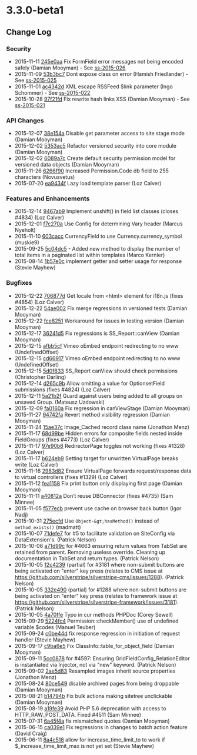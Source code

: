 # 3.3.0-beta1

<!--- Changes below this line will be automatically regenerated -->

## Change Log

### Security

 * 2015-11-11 [245e0aa](https://github.com/silverstripe/silverstripe-framework/commit/245e0aae2f5f3eb0acba1d198ad8e196bb224462) Fix FormField error messages not being encoded safely (Damian Mooyman) - See [ss-2015-026](http://www.silverstripe.org/download/security-releases/ss-2015-026)
 * 2015-11-09 [53b3bc7](https://github.com/silverstripe/silverstripe-framework/commit/53b3bc707bcccb8f5e5060f85ab1398a0975bba2) Dont expose class on error (Hamish Friedlander) - See [ss-2015-025](http://www.silverstripe.org/download/security-releases/ss-2015-025)
 * 2015-11-01 [ac4342d](https://github.com/silverstripe/silverstripe-framework/commit/ac4342d81d19201bd8d3814f168240db1ac565fe) XML escape RSSFeed $link parameter (Ingo Schommer) - See [ss-2015-022](http://www.silverstripe.org/download/security-releases/ss-2015-022)
 * 2015-10-28 [97f21fd](https://github.com/silverstripe/silverstripe-framework/commit/97f21fddb3c565052f19ee3b35366f48e1e9a36f) Fix rewrite hash links XSS (Damian Mooyman) - See [ss-2015-021](http://www.silverstripe.org/download/security-releases/ss-2015-021)

### API Changes

 * 2015-12-07 [38e154a](https://github.com/silverstripe/silverstripe-framework/commit/38e154af0aae89a36f4d3906612ea4bbbf726177) Disable get parameter access to site stage mode (Damian Mooyman)
 * 2015-12-02 [5353ac5](https://github.com/silverstripe/silverstripe-cms/commit/5353ac5315703240540c9cde0f5c8eeb5571bc19) Refactor versioned security into core module (Damian Mooyman)
 * 2015-12-02 [6089a7c](https://github.com/silverstripe/silverstripe-framework/commit/6089a7c5bd25d6591deb154f1a34908fa91ac198) Create default security permission model for versioned data objects (Damian Mooyman)
 * 2015-11-26 [6266f90](https://github.com/silverstripe/silverstripe-framework/commit/6266f909e0c098652582af44ea64f031ea9cdcea) Increased Permission.Code db field to 255 characters (Novusvetus)
 * 2015-07-20 [ea9434f](https://github.com/silverstripe/silverstripe-framework/commit/ea9434ffeba8d5fbb1dfe38d76f3fed403a9886e) Lazy load template parser (Loz Calver)

### Features and Enhancements

 * 2015-12-14 [9467ab9](https://github.com/silverstripe/silverstripe-framework/commit/9467ab9a7e717cece3cee1693b16a055b58526ef) Implement unshift() in field list classes (closes #4834) (Loz Calver)
 * 2015-12-01 [f7c270a](https://github.com/silverstripe/silverstripe-framework/commit/f7c270a3bad984910fa84f552dfa8b99324afb16) Use Config for determining Vary header (Marcus Nyeholt)
 * 2015-11-10 [603cacc](https://github.com/silverstripe/silverstripe-framework/commit/603caccb90006b3a0592b129687659571112b9a8) CurrencyField to use Currency.currency_symbol (muskie9)
 * 2015-09-25 [5c04dc5](https://github.com/silverstripe/silverstripe-framework/commit/5c04dc5d673aa11249310bcb6e382db4ee2bff7f) - Added new method to display the number of total items in a paginated list within templates (Marco Kernler)
 * 2015-08-14 [1b57e0c](https://github.com/silverstripe/silverstripe-framework/commit/1b57e0ca5bdb5d80d6f78686669441ad8b2c9420) implement getter and setter usage for response (Stevie Mayhew)

### Bugfixes

 * 2015-12-22 [706877d](https://github.com/silverstripe/silverstripe-framework/commit/706877d72e6d64fd1093aa538cebad2311cbeca9) Get locale from &lt;html&gt; element for i18n.js (fixes #4854) (Loz Calver)
 * 2015-12-22 [54ae002](https://github.com/silverstripe/silverstripe-cms/commit/54ae002d193d7677ff7a99527b37cbb6faa09343) FIx merge regressions in versioned tests (Damian Mooyman)
 * 2015-12-22 [fce8251](https://github.com/silverstripe/silverstripe-framework/commit/fce82519bd6fcc313677b3687852ce15a3d5d202) Workaround for issues in testing version (Damian Mooyman)
 * 2015-12-17 [36241d5](https://github.com/silverstripe-labs/silverstripe-reports/commit/36241d52a08ebce841f50fff91f3e4f4ac591be4) Fix regressions is SS_Report::canView (Damian Mooyman)
 * 2015-12-15 [afbb5cf](https://github.com/silverstripe/silverstripe-framework/commit/afbb5cfed4d29aea5868f0f12cd735dc5abe10d3) Vimeo oEmbed endpoint redirecting to no www (UndefinedOffset)
 * 2015-12-15 [cd66917](https://github.com/silverstripe/silverstripe-framework/commit/cd66917a867275f3baf4c07efe2513db1ac92822) Vimeo oEmbed endpoint redirecting to no www (UndefinedOffset)
 * 2015-12-15 [5d0f833](https://github.com/silverstripe-labs/silverstripe-reports/commit/5d0f833a397a2ce937e25b6a7c0350fdabdac63c) SS_Report canView should check permissions (Christopher Darling)
 * 2015-12-14 [d265c9b](https://github.com/silverstripe/silverstripe-framework/commit/d265c9b733ddac27d6df286ce000b09e1c69b986) Allow omitting a value for OptionsetField submissions (fixes #4824) (Loz Calver)
 * 2015-12-11 [5a21b2f](https://github.com/silverstripe/silverstripe-framework/commit/5a21b2fb15ed9c675594f0f990765bd4f97155c7) Guard against users being added to all groups on unsaved Group. (Mateusz Uzdowski)
 * 2015-12-09 [fa0160a](https://github.com/silverstripe/silverstripe-framework/commit/fa0160a874c536528d8300e034a7aa8bb6e23989) Fix regression in canViewStage (Damian Mooyman)
 * 2015-11-27 [94742fa](https://github.com/silverstripe/silverstripe-framework/commit/94742fa3e2efad8f77f4acd1f9d06bf74916c5e6) Revert method visibility regression (Damian Mooyman)
 * 2015-11-24 [15ae37c](https://github.com/silverstripe/silverstripe-framework/commit/15ae37cf0351b654b5115183ab5a991c316e17e0) Image_Cached record class name (Jonathon Menz)
 * 2015-11-17 [68d99be](https://github.com/silverstripe/silverstripe-framework/commit/68d99be24b63a933f041cd80a248a7b7fa8d588c) Hidden errors for composite fields nested inside FieldGroups (fixes #4773) (Loz Calver)
 * 2015-11-17 [97e90b8](https://github.com/silverstripe/silverstripe-cms/commit/97e90b8ebd8078bb60ecea66bdd3761380f93a61) RedirectorPage toggles not working (fixes #1328) (Loz Calver)
 * 2015-11-17 [b624eb9](https://github.com/silverstripe/silverstripe-cms/commit/b624eb98f1d1ff36811a3294ad29b31a50683d60) Setting target for unwritten VirtualPage breaks write (Loz Calver)
 * 2015-11-16 [2983d82](https://github.com/silverstripe/silverstripe-cms/commit/2983d823d1eef293ef11aac9e01336e23ed52b59) Ensure VirtualPage forwards request/response data to virtual controllers (fixes #1329) (Loz Calver)
 * 2015-11-12 [fea1158](https://github.com/silverstripe/silverstripe-framework/commit/fea1158d193ed4d037df94101e3b3f2d24a6ce49) Fix print button only displaying first page (Damian Mooyman)
 * 2015-11-11 [a40812a](https://github.com/silverstripe/silverstripe-framework/commit/a40812ac3320d27f243ef0ed54aa003fc53720b6) Don’t reuse DBConnector (fixes #4735) (Sam Minnee)
 * 2015-11-05 [f577ecb](https://github.com/silverstripe/silverstripe-framework/commit/f577ecb81149d0d09dc846204f17b2153a244b5a) prevent use cache on browser back button (Igor Nadj)
 * 2015-10-31 [275ecfd](https://github.com/silverstripe/silverstripe-framework/commit/275ecfd8a95d4f7a025bb5025bb8d729a0e9eb70) Use `Object-&gt;hasMethod()` instead of `method_exists()` (madmatt)
 * 2015-10-07 [71defe7](https://github.com/silverstripe/silverstripe-siteconfig/commit/71defe79b3e4fe7343f892ddf3aa8654725202c4) for #5 to facilitate validation on SiteConfig via DataExtension's. (Patrick Nelson)
 * 2015-10-06 [a71d99c](https://github.com/silverstripe/silverstripe-framework/commit/a71d99cf8445a906ccd9b13242d36ae1e6a75d74) for #4663 ensuring return values from TabSet are retained from parent. Removing useless override. Cleaning up documentation in TabSet and return types. (Patrick Nelson)
 * 2015-10-05 [12c4239](https://github.com/silverstripe/silverstripe-framework/commit/12c423909f721c6f5223007ad5e7ba6c162d63a4) (partial) for #3181 where non-submit buttons are being activated on "enter" key press (relates to CMS issue at https://github.com/silverstripe/silverstripe-cms/issues/1288). (Patrick Nelson)
 * 2015-10-05 [332e490](https://github.com/silverstripe/silverstripe-cms/commit/332e4901478bf76705c7175e4af10b91d4c3b30f) (partial) for #1288 where non-submit buttons are being activated on "enter" key press (relates to framework issue at https://github.com/silverstripe/silverstripe-framework/issues/3181). (Patrick Nelson)
 * 2015-10-05 [4a70ffe](https://github.com/silverstripe/silverstripe-framework/commit/4a70ffea0687c8c83b6210856e4c10f5aff0a883) Typo in cur methods PHPDoc (Corey Sewell)
 * 2015-09-29 [5224fc4](https://github.com/silverstripe/silverstripe-framework/commit/5224fc460c6155c4f2253f42d88729b8f31066f6) Permission::checkMember() use of undefined variable $codes (Manuel Teuber)
 * 2015-09-24 [c0be44d](https://github.com/silverstripe/silverstripe-framework/commit/c0be44d238c45853503fe1550fba0460a9a0f05c) fix response regression in initiation of request handler (Stevie Mayhew)
 * 2015-09-17 [c9ba6e5](https://github.com/silverstripe/silverstripe-framework/commit/c9ba6e5d0064bfb09ebdb9e5f7054f8c3179f99a) Fix ClassInfo::table_for_object_field (Damian Mooyman)
 * 2015-09-11 [5cc0878](https://github.com/silverstripe/silverstripe-framework/commit/5cc0878dc1feead47ead82c8f2beca02eefa102b) for #4597: Ensuring GridFieldConfig_RelationEditor is instantiated via Injector, not via "new" keyword. (Patrick Nelson)
 * 2015-09-02 [2ae5d83](https://github.com/silverstripe/silverstripe-framework/commit/2ae5d83f08b994458aa93625e4ec7cb7f258bbae) Resampled images inherit source properties (Jonathon Menz)
 * 2015-08-24 [80ce549](https://github.com/silverstripe/silverstripe-framework/commit/80ce5498d84088f8992de3f979071456e7d71746) disable archived pages from being droppable (Damian Mooyman)
 * 2015-08-21 [b14794b](https://github.com/silverstripe/silverstripe-framework/commit/b14794b780b30d5a6d39df9ed080135ff25045a8) Fix bulk actions making sitetree unclickable (Damian Mooyman)
 * 2015-08-19 [a19fe39](https://github.com/silverstripe/silverstripe-framework/commit/a19fe39301f8a6a2e80e9a9d294c425b8699dc0c) Avoid PHP 5.6 deprecation with access to HTTP_RAW_POST_DATA. Fixed #4511 (Sam Minnee)
 * 2015-07-31 [6a45f4a](https://github.com/silverstripe/silverstripe-framework/commit/6a45f4a1e125b1a75d042e59b38824b24fd3cd0f) fix mismatched quotes (Damian Mooyman)
 * 2015-06-15 [ca039e1](https://github.com/silverstripe/silverstripe-framework/commit/ca039e15ef7306d7b56d64d93892d2fb6173fcf7) Fix regressions in changes to batch action feature (David Craig)
 * 2015-06-11 [8a4c518](https://github.com/silverstripe/silverstripe-framework/commit/8a4c51893b345f7653e77acdd3667bbe61346784) allow for increase_time_limit_to to work if $_increase_time_limit_max is not yet set (Stevie Mayhew)
